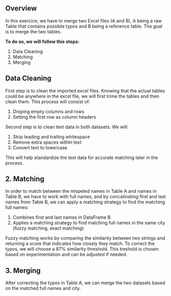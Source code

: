 
## Overview
In this exercice, we have to merge two Excel files (A and B), A being a raw Table that contains possible typos and B being a reference table. The goal is to merge the two tables.  

__To do so, we will follow this steps:__
1. Data Cleaning
2. Matching
3. Merging

## Data Cleaning

First step is to clean the imported excel files. Knowing that the actual tables could be anywhere in the excel file, we will first trime the tables and then clean them. This process will consist of:

1. Droping empty columns and rows
2. Setting the first row as column headers

Second step is to clean text data in both datasets. We will:

1. Strip leading and trailing whitespace
2. Remove extra spaces within text
3. Convert text to lowercase

This will help standardize the text data for accurate matching later in the process.

## 2. Matching 

In order to match between the mispeled names in Table A and names in Table B, we have to work with full names, and by concatinating first and last names from Table B, we can apply a matching strategy to find the matching full names:

1. Combines first and last names in DataFrame B
2. Applies a matching strategy to find matching full names in the same city (fuzzy matching, exact matching)


Fuzzy matching works by comparing the similarity between two strings and returning a score that indicates how closely they match. To correct the typos, we will choose a 87% similarity threshold. This treshold is chosen based on experimentation and can be adjusted if needed. 

## 3. Merging

After correcting the typos in Table A, we can merge the two datasets based on the matched full names and city.



